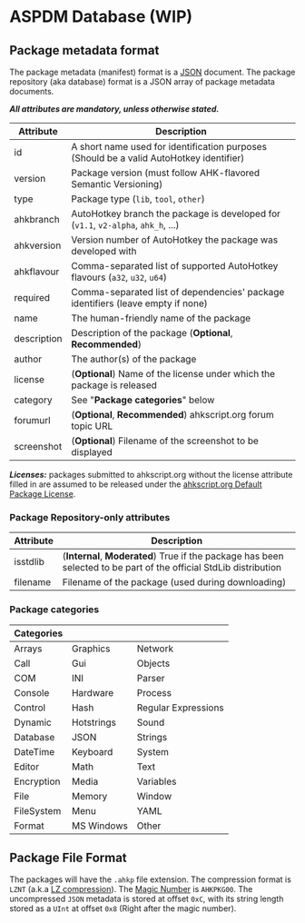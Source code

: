 ASPDM Database (WIP)
====================

Package metadata format
-----------------------

The package metadata (manifest) format is a [JSON](http://www.json.org/) document. The package repository (aka database) format is a JSON array of package metadata documents.

_**All attributes are mandatory, unless otherwise stated.**_

| Attribute     | Description                                                                              |
|---------------|------------------------------------------------------------------------------------------|
| id            | A short name used for identification purposes (Should be a valid AutoHotkey identifier)  |
| version       | Package version (must follow AHK-flavored Semantic Versioning)                           |
| type          | Package type (`lib`, `tool`, `other`)                                                    |
| ahkbranch     | AutoHotkey branch the package is developed for (`v1.1`, `v2-alpha`, `ahk_h`, ...)        |
| ahkversion    | Version number of AutoHotkey the package was developed with                              |
| ahkflavour    | Comma-separated list of supported AutoHotkey flavours (`a32`, `u32`, `u64`)              |
| required      | Comma-separated list of dependencies' package identifiers (leave empty if none)          |
| name          | The human-friendly name of the package                                                   |
| description   | Description of the package (**Optional**, **Recommended**)                             |
| author        | The author(s) of the package                                                             |
| license       | (**Optional**) Name of the license under which the package is released                   |
| category      | See "**Package categories**" below                                                       |
| forumurl      | (**Optional**, **Recommended**) ahkscript.org forum topic URL                          |
| screenshot    | (**Optional**) Filename of the screenshot to be displayed                                |

_**Licenses:**_ packages submitted to ahkscript.org without the license attribute filled in are assumed to be released under the [ahkscript.org Default Package License](License.md).

### Package Repository-only attributes

| Attribute     | Description                                                                                                           |
|---------------|-----------------------------------------------------------------------------------------------------------------------|
| isstdlib      | (**Internal**, **Moderated**) True if the package has been selected to be part of the official StdLib distribution    |
| filename      | Filename of the package (used during downloading)                                                                     |

### Package categories

| Categories  |             |                      |
|-------------|-------------|----------------------|
| Arrays      | Graphics    | Network              |
| Call        | Gui         | Objects              |
| COM         | INI         | Parser               |
| Console     | Hardware    | Process              |
| Control     | Hash        | Regular Expressions  |
| Dynamic     | Hotstrings  | Sound                |
| Database    | JSON        | Strings              |
| DateTime    | Keyboard    | System               |
| Editor      | Math        | Text                 |
| Encryption  | Media       | Variables            |
| File        | Memory      | Window               |
| FileSystem  | Menu        | YAML                 |
| Format      | MS Windows  | Other                |

Package File Format
-------------------

The packages will have the `.ahkp` file extension.
The compression format is `LZNT` (a.k.a [LZ compression](http://msdn.microsoft.com/library/ff552127)).
The [Magic Number](https://en.wikipedia.org/wiki/Magic_number_(programming)) is `AHKPKG00`.
The uncompressed `JSON` metadata is stored at offset `0xC`, with its string length stored as a `UInt` at offset `0x8` (Right after the magic number).

